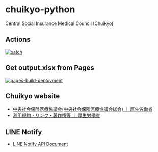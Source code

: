 # chuikyo-python
Central Social Insurance Medical Council (Chuikyo)

## Actions

[![batch](https://github.com/wasabina67/chuikyo-python/actions/workflows/batch.yml/badge.svg)](https://github.com/wasabina67/chuikyo-python/actions/workflows/batch.yml)

## Get output.xlsx from Pages

[![pages-build-deployment](https://github.com/wasabina67/chuikyo-python/actions/workflows/pages/pages-build-deployment/badge.svg)](https://github.com/wasabina67/chuikyo-python/actions/workflows/pages/pages-build-deployment)

## Chuikyo website

- [中央社会保険医療協議会(中央社会保険医療協議会総会) ｜ 厚生労働省](https://www.mhlw.go.jp/stf/shingi/shingi-chuo_128154.html)
- [利用規約・リンク・著作権等 ｜ 厚生労働省](https://www.mhlw.go.jp/chosakuken/index.html)

## LINE Notify

- [LINE Notify API Document](https://notify-bot.line.me/doc/ja/)
